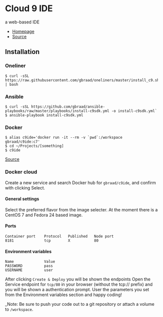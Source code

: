 Cloud 9 IDE
===========

a web-based IDE

  * [Homepage](http://c9.io)
  * [Source](https://github.com/c9/core)


## Installation

### Oneliner

```
$ curl -sSL https://raw.githubusercontent.com/gbraad/oneliners/master/install_c9.sh | bash
```

### Ansible

```
$ curl -sSL https://github.com/gbraad/ansible-playbooks/raw/master/playbooks/install-c9sdk.yml -o install-c9sdk.yml`
$ ansible-playbook install-c9sdk.yml
```

### Docker

```
$ alias c9ide='docker run -it --rm -v `pwd`:/workspace gbraad/c9ide:c7'
$ cd ~/Projects/[something]
$ c9ide
```

[Source](https://github.com/gbraad/docker-c9ide)


### Docker cloud

Create a new service and search Docker hub for `gbraad/c9ide`, and confirm with clicking Select.

#### General settings
Select the preferred flavor from the image selecter. At the moment there is a CentOS 7 and Fedora 24 based image.

#### Ports
```
Container port    Protocol   Published   Node port
8181              tcp        X           80
```

#### Environment variables
```
Name              Value
PASSWORD          pass
USERNAME          user
```

After clicking `Create & Deploy` you will be shown the endpoints Open the Service endpoint for `tcp/80` in your browser
(without the tcp:// prefix) and you will be shown a authentication prompt. User the parameters you set from the
Environment variables section and happy coding!

_Note: Be sure to push your code out to a git repository or attach a volume to `/workspace`.
